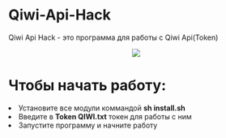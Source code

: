 # Qiwi-Api-Hack
Qiwi Api Hack - это программа для работы с Qiwi Api(Token)
<p align="center"><img  src="https://github.com/deniskrupina/Qiwi-Api-Hack/blob/master/img/qiwi.png"/></p>
<h1>Чтобы начать работу:</h1>
<li>Установите все модули коммандой <b>sh install.sh</b>
<li>Введите в <b>Token QIWI.txt</b> токен для работы с ним
<li>Запустите программу и начните работу

